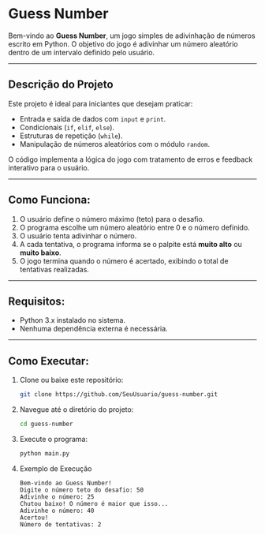 # **Guess Number**

Bem-vindo ao **Guess Number**, um jogo simples de adivinhação de números escrito em Python. O objetivo do jogo é adivinhar um número aleatório dentro de um intervalo definido pelo usuário.  

---

## **Descrição do Projeto**

Este projeto é ideal para iniciantes que desejam praticar:
- Entrada e saída de dados com `input` e `print`.
- Condicionais (`if`, `elif`, `else`).
- Estruturas de repetição (`while`).
- Manipulação de números aleatórios com o módulo `random`.

O código implementa a lógica do jogo com tratamento de erros e feedback interativo para o usuário.

---

## **Como Funciona:**

1. O usuário define o número máximo (teto) para o desafio.
2. O programa escolhe um número aleatório entre 0 e o número definido.
3. O usuário tenta adivinhar o número.
4. A cada tentativa, o programa informa se o palpite está **muito alto** ou **muito baixo**.
5. O jogo termina quando o número é acertado, exibindo o total de tentativas realizadas.

---

## **Requisitos:**

- Python 3.x instalado no sistema.
- Nenhuma dependência externa é necessária.

---

## **Como Executar:**

1. Clone ou baixe este repositório:
   ```bash
   git clone https://github.com/SeuUsuario/guess-number.git
    ```
2. Navegue até o diretório do projeto:
    ```bash 
    cd guess-number
    ```
3. Execute o programa:
    ```bash
    python main.py
    ```
4. Exemplo de Execução
    ```plaintext
    Bem-vindo ao Guess Number!
    Digite o número teto do desafio: 50
    Adivinhe o número: 25
    Chutou baixo! O número é maior que isso...
    Adivinhe o número: 40
    Acertou!
    Número de tentativas: 2
    ```